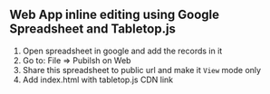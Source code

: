 ## Web App inline editing using Google Spreadsheet and Tabletop.js

1. Open spreadsheet in google and add the records in it
2. Go to: File => Pubilsh on Web
3. Share this spreadsheet to public url and make it `View` mode only
4. Add index.html with tabletop.js CDN link